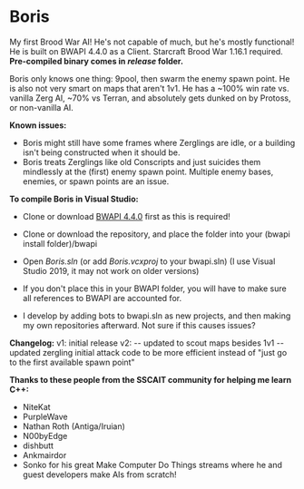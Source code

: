 # Boris
My first Brood War AI! He's not capable of much, but he's mostly functional!
He is built on BWAPI 4.4.0 as a Client.
Starcraft Brood War 1.16.1 required.
**Pre-compiled binary comes in _release_ folder.**

Boris only knows one thing: 9pool, then swarm the enemy spawn point.
He is also not very smart on maps that aren't 1v1. He has a ~100% win rate vs. vanilla Zerg AI, ~70% vs Terran, and absolutely gets dunked on by Protoss, or non-vanilla AI.

**Known issues:**
 - Boris might still have some frames where Zerglings are idle, or a building isn't being constructed when it should be.
 - Boris treats Zerglings like old Conscripts and just suicides them mindlessly at the (first) enemy spawn point. Multiple enemy bases, enemies, or spawn points are an issue.

**To compile Boris in Visual Studio:**
 - Clone or download [BWAPI 4.4.0](https://bwapi.github.io) first as this is required!
 - Clone or download the repository, and place the folder into your (bwapi install folder)/bwapi
 - Open _Boris.sln_ (or add _Boris.vcxproj_ to your bwapi.sln) (I use Visual Studio 2019, it may not work on older versions)

 - If you don't place this in your BWAPI folder, you will have to make sure all references to BWAPI are accounted for.
 - I develop by adding bots to bwapi.sln as new projects, and then making my own repositories afterward. Not sure if this causes issues?
 
 **Changelog:**
 v1: initial release
 v2:
  -- updated to scout maps besides 1v1
  -- updated zergling initial attack code to be more efficient instead of "just go to the first available spawn point"


**Thanks to these people from the SSCAIT community for helping me learn C++:**
 - NiteKat
 - PurpleWave
 - Nathan Roth (Antiga/Iruian)
 - N00byEdge
 - dishbutt
 - Ankmairdor
 - Sonko for his great Make Computer Do Things streams where he and guest developers make AIs from scratch!
